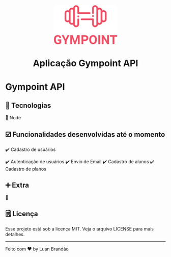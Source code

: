 <div align="center">
    <img width="200px" src="./icon.png">
    <h1 align="center">
        Aplicação Gympoint API
    </h1>
</div>

# Gympoint API


## :wrench: Tecnologias
:wrench: Node

## :ballot_box_with_check: Funcionalidades desenvolvidas até o momento
:heavy_check_mark: Cadastro de usuários

:heavy_check_mark: Autenticação de usuários
:heavy_check_mark: Envio de Email
:heavy_check_mark: Cadastro de alunos
:heavy_check_mark: Cadastro de planos


## :heavy_plus_sign: Extra
:tram:


## 🗒️ Licença
Esse projeto está sob a licença MIT. Veja o arquivo LICENSE para mais detalhes.

---
Feito com ♥ by Luan Brandão

